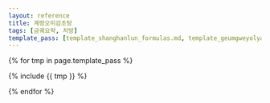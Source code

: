 ```yaml
---
layout: reference
title: 계령오미감초탕
tags: [금궤요략, 처방]
template_pass: [template_shanghanlun_formulas.md, template_geumgweyolyag_formulas.md, template_etc_formulas.md]
---
```


{% for tmp in page.template_pass %}

{% include {{ tmp }} %}

{% endfor %}
